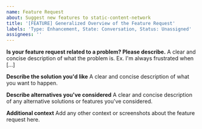 ```yaml
---
name: Feature Request
about: Suggest new features to static-content-network
title: '[FEATURE] Generalized Overview of the Feature Request'
labels: 'Type: Enhancement, State: Conversation, Status: Unassigned'
assignees: ''
---
```


**Is your feature request related to a problem? Please describe.**
A clear and concise description of what the problem is. Ex. I'm always frustrated when [...]

**Describe the solution you'd like**
A clear and concise description of what you want to happen.

**Describe alternatives you've considered**
A clear and concise description of any alternative solutions or features you've considered.

**Additional context**
Add any other context or screenshots about the feature request here.
